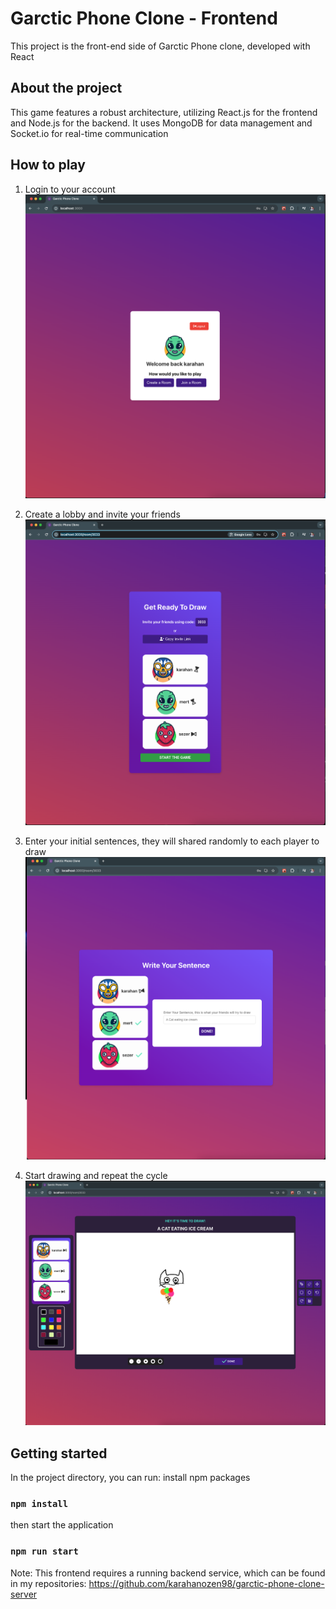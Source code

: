 # Garctic Phone Clone - Frontend

This project is the front-end side of Garctic Phone clone, developed with React

## About the project

This game features a robust architecture, utilizing React.js for the frontend and Node.js for the backend. It uses MongoDB for data management and Socket.io for real-time communication

## How to play

1. Login to your account
   ![Screenshot 1 - Login](./screenshots/screenshot1.png)

2. Create a lobby and invite your friends
   ![Screenshot 2 - Lobby](./screenshots/screenshot2.png)

3. Enter your initial sentences, they will shared randomly to each player to draw
   ![Screenshot 3 - Sentences](./screenshots/screenshot3.png)

4. Start drawing and repeat the cycle
   ![Screenshot 4 - Drawing](./screenshots/screenshot4.png)

## Getting started

In the project directory, you can run:
install npm packages

### `npm install`

then start the application

### `npm run start`

Note: This frontend requires a running backend service, which can be found in my repositories: https://github.com/karahanozen98/garctic-phone-clone-server